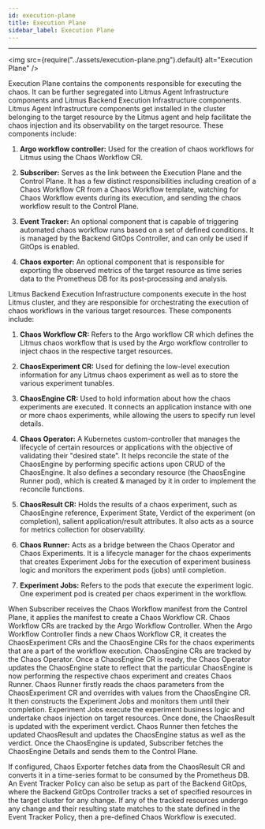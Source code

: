 ```yaml
---
id: execution-plane
title: Execution Plane
sidebar_label: Execution Plane
---
```


---

<img src={require("../assets/execution-plane.png").default} alt="Execution Plane" />

Execution Plane contains the components responsible for executing the chaos. It can be further segregated into Litmus Agent Infrastructure components and Litmus Backend Execution Infrastructure components. Litmus Agent Infrastructure components get installed in the cluster belonging to the target resource by the Litmus agent and help facilitate the chaos injection and its observability on the target resource. These components include:

1. **Argo workflow controller:** Used for the creation of chaos workflows for Litmus using the Chaos Workflow CR.

2. **Subscriber:** Serves as the link between the Execution Plane and the Control Plane. It has a few distinct responsibilities including creation of a Chaos Workflow CR from a Chaos Workflow template, watching for Chaos Workflow events during its execution, and sending the chaos workflow result to the Control Plane. 

3. **Event Tracker:** An optional component that is capable of triggering automated chaos workflow runs based on a set of defined conditions. It is managed by the Backend GitOps Controller, and can only be used if GitOps is enabled.

4. **Chaos exporter:** An optional component that is responsible for exporting the observed metrics of the target resource as time series data to the Prometheus DB for its post-processing and analysis.


Litmus Backend Execution Infrastructure components execute in the host Litmus cluster, and they are responsible for orchestrating the execution of chaos workflows in the various target resources. These components include:

1. **Chaos Workflow CR:** Refers to the Argo workflow CR which defines the Litmus chaos workflow that is used by the Argo workflow controller to inject chaos in the respective target resources.

2. **ChaosExperiment CR:** Used for defining the low-level execution information for any Litmus chaos experiment as well as to store the various experiment tunables.

3. **ChaosEngine CR:** Used to hold information about how the chaos experiments are executed. It connects an application instance with one or more chaos experiments, while allowing the users to specify run level details.

4. **Chaos Operator:** A Kubernetes custom-controller that manages the lifecycle of certain resources or applications with the objective of validating their "desired state". It helps reconcile the state of the ChaosEngine by performing specific actions upon CRUD of the ChaosEngine. It also defines a secondary resource (the ChaosEngine Runner pod), which is created & managed by it in order to implement the reconcile functions.

5. **ChaosResult CR:** Holds the results of a chaos experiment, such as ChaosEngine reference, Experiment State, Verdict of the experiment (on completion), salient application/result attributes. It also acts as a source for metrics collection for observability.

6. **Chaos Runner:** Acts as a bridge between the Chaos Operator and Chaos Experiments. It is a lifecycle manager for the chaos experiments that creates Experiment Jobs for the execution of experiment business logic and monitors the experiment pods (jobs) until completion.

7. **Experiment Jobs:** Refers to the pods that execute the experiment logic. One experiment pod is created per chaos experiment in the workflow.

When Subscriber receives the Chaos Workflow manifest from the Control Plane, it applies the manifest to create a Chaos Workflow CR. Chaos Workflow CRs are tracked by the Argo Workflow Controller. When the Argo Workflow Controller finds a new Chaos Workflow CR, it creates the ChaosExperiment CRs and the ChaosEngine CRs for the chaos experiments that are a part of the workflow execution. ChaosEngine CRs are tracked by the Chaos Operator. Once a ChaosEngine CR is ready, the Chaos Operator updates the ChaosEngine state to reflect that the particular ChaosEngine is now performing the respective chaos experiment and creates Chaos Runner. Chaos Runner firstly reads the chaos parameters from the ChaosExperiment CR and overrides with values from the ChaosEngine CR. It then constructs the Experiment Jobs and monitors them until their completion. Experiment Jobs execute the experiment business logic and undertake chaos injection on target resources. Once done, the ChaosResult is updated with the experiment verdict. Chaos Runner then fetches the updated ChaosResult and updates the ChaosEngine status as well as the verdict. Once the ChaosEngine is updated, Subscriber fetches the ChaosEngine Details and sends them to the Control Plane.

If configured, Chaos Exporter fetches data from the ChaosResult CR and converts it in a time-series format to be consumed by the Prometheus DB. An Event Tracker Policy can also be setup as part of the Backend GitOps, where the Backend GitOps Controller tracks a set of specified resources in the target cluster for any change. If any of the tracked resources undergo any change and their resulting state matches to the state defined in the Event Tracker Policy, then a pre-defined Chaos Workflow is executed.
